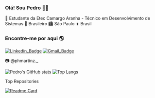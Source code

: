 ### Olá! Sou Pedro 👋👋

🏫 Estudante da Etec Camargo Aranha - Técnico em Desenvolvimento de Sistemas 🏡 Brasileiro 🏙️ São Paulo ✈️ Brasil

### Encontre-me por aqui 🌎
[![Linkedin_Badge](https://img.shields.io/badge/-PedroMartins-blue?style=flat-square&logo=Linkedin&logoColor=white)](https://www.linkedin.com/in/pedro-henrique-martins-43283a217/)
[![Gmail_Badge](https://img.shields.io/badge/-pedrohmartinso@gmail.com-c14438?style=flat-square&logo=Gmail&logoColor=white)](mailto:pedrohmartinso@gmail.com)

📷 @phmartinz._

![Pedro's GitHub stats](https://github-readme-stats.vercel.app/api?username=pedrohmartinz&show_icons=true&theme=radical)
![Top Langs](https://github-readme-stats.vercel.app/api/top-langs/?username=pedrohmartinz&hide_progress=false&theme=radical)

Top Repositories

[![Readme Card](https://github-readme-stats.vercel.app/api/pin/?username=pedrohmartinz&repo=tcc-FRESH_START&theme=radical)](https://github.com/pedrohmartinz/tcc-FRESH_START)
